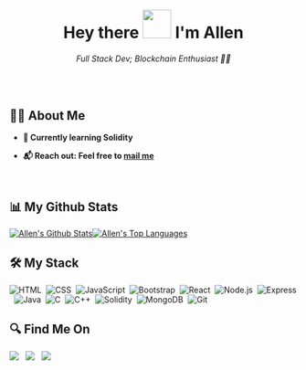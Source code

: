 <h1 align="center">Hey there <img src="https://raw.githubusercontent.com/MartinHeinz/MartinHeinz/master/wave.gif" height="50px"> I'm Allen</h1>
<h6 align="center">Full Stack Dev; Blockchain Enthusiast 👨‍💻</h6><br>

<!-- <a href="#"><img align="right" width="30%" height="auto" src="Assets/Gif.gif" height="30px"/></a> -->
## 🙋‍♂️ About Me

- **🌱 Currently learning Solidity**

- **📬 Reach out: Feel free to <a href="mailto:allensaji04@gmail.com">mail me</a><br>**


<br/>

## 📊 My Github Stats

  <a href="https://github.com/Allen-Saji/github-readme-stats"><img alt="Allen's Github Stats" src="https://github-readme-stats.vercel.app/api?username=Allen-Saji&show_icons=true&count_private=true&theme=react&hide_border=true&bg_color=0D1117"/></a><a href="https://github.com/Allen-Saji/github-readme-stats"><img alt="Allen's Top Languages" src="https://github-readme-stats.vercel.app/api/top-langs/?username=Allen-Saji&langs_count=8&count_private=true&layout=compact&theme=react&hide_border=true&bg_color=0D1117" /></a>
  <br/>

## 🛠️ My Stack

![HTML](https://img.shields.io/badge/-HTML-05122A?style=flat&logo=HTML5)&nbsp;
![CSS](https://img.shields.io/badge/-CSS-05122A?style=flat&logo=CSS3&logoColor=1572B6)&nbsp;
![JavaScript](https://img.shields.io/badge/-JavaScript-05122A?style=flat&logo=javascript)&nbsp;
![Bootstrap](https://img.shields.io/badge/-Bootstrap-05122A?style=flat&logo=bootstrap&logoColor=563D7C)&nbsp;
![React](https://img.shields.io/badge/-React-05122A?style=flat&logo=react)&nbsp;
![Node.js](https://img.shields.io/badge/-Node.js-05122A?style=flat&logo=node.js)&nbsp;
![Express](https://img.shields.io/badge/-Express-05122A?style=flat&logo=express)&nbsp;
![Java](https://img.shields.io/badge/-Java-05122A?style=flat&logo=java)&nbsp;
![C](https://img.shields.io/badge/-C-05122A?style=flat&logo=C&logoColor=A8B9CC)&nbsp;
![C++](https://img.shields.io/badge/-C++-05122A?style=flat&logo=C%2B%2B&logoColor=00599C)&nbsp;
![Solidity](https://img.shields.io/badge/-Solidity-05122A?style=flat&logo=solidity)&nbsp;
![MongoDB](https://img.shields.io/badge/-MongoDB-05122A?style=flat&logo=mongodb)&nbsp;
![Git](https://img.shields.io/badge/-Git-05122A?style=flat&logo=git)&nbsp;


## 🔍 Find Me On

<p align="left">

<a href="https://www.linkedin.com/in/allen-saji-839932182/"><img src="https://img.shields.io/badge/-allensaji-0077B5?style=flat&logo=Linkedin&logoColor=white"/></a>&nbsp;&nbsp;
<a href="https://twitter.com/AllenSaji12"><img src="https://img.shields.io/badge/@allensaji-1877F2?style=flat&logo=Twitter&logoColor=white"/></a>&nbsp;&nbsp;
<a href="https://www.instagram.com/allen_saji01/"><img src="https://img.shields.io/badge/-@allensaji-E4405F?style=flat&logo=Instagram&logoColor=white"/></a>&nbsp;&nbsp;
</p>
